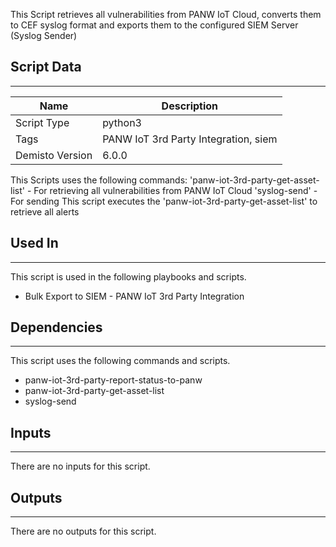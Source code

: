 This Script retrieves all vulnerabilities from PANW IoT Cloud, converts them to CEF syslog format and exports them 
to the configured SIEM Server (Syslog Sender)
## Script Data
---

| **Name** | **Description** |
| --- | --- |
| Script Type | python3 |
| Tags | PANW IoT 3rd Party Integration, siem |
| Demisto Version | 6.0.0 |

This Scripts uses the following commands:
'panw-iot-3rd-party-get-asset-list' - For retrieving all vulnerabilities from PANW IoT Cloud
'syslog-send' - For sending
This script executes the 'panw-iot-3rd-party-get-asset-list' to retrieve all alerts 

## Used In
---
This script is used in the following playbooks and scripts.
* Bulk Export to SIEM - PANW IoT 3rd Party Integration

## Dependencies
---
This script uses the following commands and scripts.
* panw-iot-3rd-party-report-status-to-panw
* panw-iot-3rd-party-get-asset-list
* syslog-send

## Inputs
---
There are no inputs for this script.

## Outputs
---
There are no outputs for this script.
